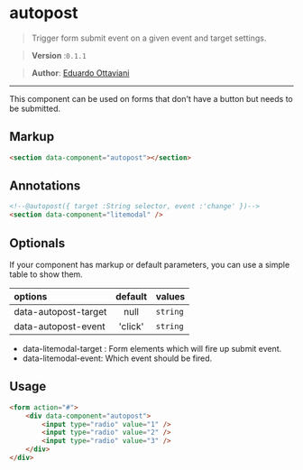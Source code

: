 # autopost

>Trigger form submit event on a given event and target settings.

>**Version** :`0.1.1`

>**Author**: [Eduardo Ottaviani](//github.com/javiani)

---

This component can be used on forms that don't have a button but needs to be submitted.

## Markup

```html
<section data-component="autopost"></section>
```

## Annotations

```html
<!--@autopost({ target :String selector, event :'change' })-->
<section data-component="litemodal" />
```

## Optionals

If your component has markup or default parameters, you can use a simple table to show them.

| options	   |	 default	  |		values   	|
|:--------------|:---------------:|:------------
| data-autopost-target 	| null	  	|  `string`    	|
| data-autopost-event	| 'click' 	|  `string` 	|

- data-litemodal-target : Form elements which will fire up submit event.
- data-litemodal-event: Which event should be fired.

## Usage

```html
<form action="#">
	<div data-component="autopost">
		<input type="radio" value="1" />
		<input type="radio" value="2" />
		<input type="radio" value="3" />
	</div>
</div>
```
